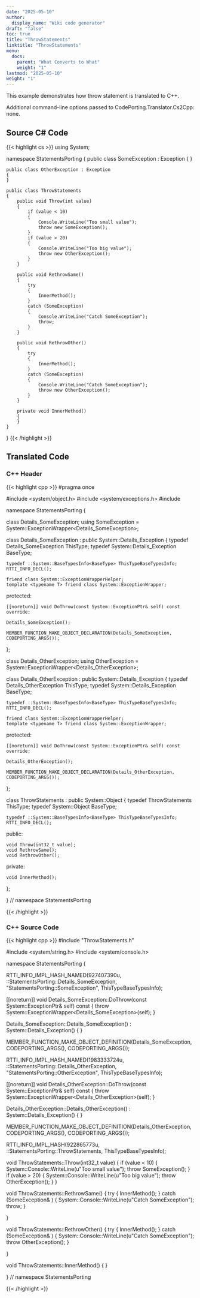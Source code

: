 ```yaml
---
date: "2025-05-10"
author:
  display_name: "Wiki code generator"
draft: "false"
toc: true
title: "ThrowStatements"
linktitle: "ThrowStatements"
menu:
  docs:
    parent: "What Converts to What"
    weight: "1"
lastmod: "2025-05-10"
weight: "1"
---
```


This example demonstrates how throw statement is translated to C++.

Additional command-line options passed to CodePorting.Translator.Cs2Cpp: none.

## Source C# Code ##

{{< highlight cs >}}
using System;

namespace StatementsPorting
{
    public class SomeException : Exception
    {
    }

    public class OtherException : Exception
    {
    }

    public class ThrowStatements
    {
        public void Throw(int value)
        {
            if (value < 10)
            {
                Console.WriteLine("Too small value");
                throw new SomeException();
            }
            if (value > 20)
            {
                Console.WriteLine("Too big value");
                throw new OtherException();
            }
        }

        public void RethrowSame()
        {
            try
            {
                InnerMethod();
            }
            catch (SomeException)
            {
                Console.WriteLine("Catch SomeException");
                throw;
            }
        }

        public void RethrowOther()
        {
            try
            {
                InnerMethod();
            }
            catch (SomeException)
            {
                Console.WriteLine("Catch SomeException");
                throw new OtherException();
            }
        }

        private void InnerMethod()
        {
        }
    }
}
{{< /highlight >}}

## Translated Code ##

### C++ Header ###

{{< highlight cpp >}}
#pragma once

#include <system/object.h>
#include <system/exceptions.h>
#include <cstdint>

namespace StatementsPorting {

class Details_SomeException;
using SomeException = System::ExceptionWrapper<Details_SomeException>;

class Details_SomeException : public System::Details_Exception
{
    typedef Details_SomeException ThisType;
    typedef System::Details_Exception BaseType;
    
    typedef ::System::BaseTypesInfo<BaseType> ThisTypeBaseTypesInfo;
    RTTI_INFO_DECL();
    
    friend class System::ExceptionWrapperHelper;
    template <typename T> friend class System::ExceptionWrapper;
    
protected:

    [[noreturn]] void DoThrow(const System::ExceptionPtr& self) const override;
    
    Details_SomeException();
    
    MEMBER_FUNCTION_MAKE_OBJECT_DECLARATION(Details_SomeException, CODEPORTING_ARGS());
    
};

class Details_OtherException;
using OtherException = System::ExceptionWrapper<Details_OtherException>;

class Details_OtherException : public System::Details_Exception
{
    typedef Details_OtherException ThisType;
    typedef System::Details_Exception BaseType;
    
    typedef ::System::BaseTypesInfo<BaseType> ThisTypeBaseTypesInfo;
    RTTI_INFO_DECL();
    
    friend class System::ExceptionWrapperHelper;
    template <typename T> friend class System::ExceptionWrapper;
    
protected:

    [[noreturn]] void DoThrow(const System::ExceptionPtr& self) const override;
    
    Details_OtherException();
    
    MEMBER_FUNCTION_MAKE_OBJECT_DECLARATION(Details_OtherException, CODEPORTING_ARGS());
    
};

class ThrowStatements : public System::Object
{
    typedef ThrowStatements ThisType;
    typedef System::Object BaseType;
    
    typedef ::System::BaseTypesInfo<BaseType> ThisTypeBaseTypesInfo;
    RTTI_INFO_DECL();
    
public:

    void Throw(int32_t value);
    void RethrowSame();
    void RethrowOther();
    
private:

    void InnerMethod();
    
};

} // namespace StatementsPorting



{{< /highlight >}}

### C++ Source Code ###

{{< highlight cpp >}}
#include "ThrowStatements.h"

#include <system/string.h>
#include <system/console.h>

namespace StatementsPorting {

RTTI_INFO_IMPL_HASH_NAMED(927407390u, ::StatementsPorting::Details_SomeException, "StatementsPorting::SomeException", ThisTypeBaseTypesInfo);

[[noreturn]] void Details_SomeException::DoThrow(const System::ExceptionPtr& self) const
{
    throw System::ExceptionWrapper<Details_SomeException>(self);
}

Details_SomeException::Details_SomeException() : System::Details_Exception()
{
}

MEMBER_FUNCTION_MAKE_OBJECT_DEFINITION(Details_SomeException, CODEPORTING_ARGS(), CODEPORTING_ARGS());

RTTI_INFO_IMPL_HASH_NAMED(1983333724u, ::StatementsPorting::Details_OtherException, "StatementsPorting::OtherException", ThisTypeBaseTypesInfo);

[[noreturn]] void Details_OtherException::DoThrow(const System::ExceptionPtr& self) const
{
    throw System::ExceptionWrapper<Details_OtherException>(self);
}

Details_OtherException::Details_OtherException() : System::Details_Exception()
{
}

MEMBER_FUNCTION_MAKE_OBJECT_DEFINITION(Details_OtherException, CODEPORTING_ARGS(), CODEPORTING_ARGS());

RTTI_INFO_IMPL_HASH(922865773u, ::StatementsPorting::ThrowStatements, ThisTypeBaseTypesInfo);

void ThrowStatements::Throw(int32_t value)
{
    if (value < 10)
    {
        System::Console::WriteLine(u"Too small value");
        throw SomeException();
    }
    if (value > 20)
    {
        System::Console::WriteLine(u"Too big value");
        throw OtherException();
    }
}

void ThrowStatements::RethrowSame()
{
    try
    {
        InnerMethod();
    }
    catch (SomeException& )
    {
        System::Console::WriteLine(u"Catch SomeException");
        throw;
    }
    
}

void ThrowStatements::RethrowOther()
{
    try
    {
        InnerMethod();
    }
    catch (SomeException& )
    {
        System::Console::WriteLine(u"Catch SomeException");
        throw OtherException();
    }
    
}

void ThrowStatements::InnerMethod()
{
}

} // namespace StatementsPorting

{{< /highlight >}}
